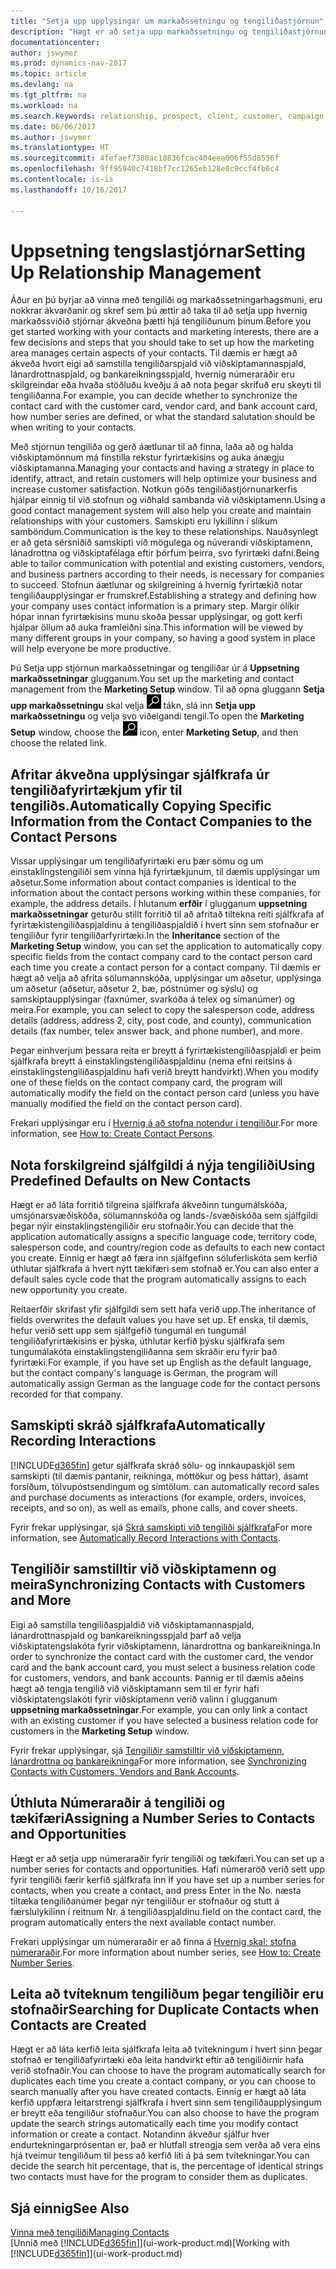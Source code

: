 ```yaml
---
title: "Setja upp upplýsingar um markaðssetningu og tengiliðastjórnun"
description: "Hægt er að setja upp markaðssetningu og tengiliðastjórnun í Dynamics NAV til að hámarka ávinning sambanda við viðskiptamenn og viðföng, og bæta herferðir og kynningar."
documentationcenter: 
author: jswymer
ms.prod: dynamics-nav-2017
ms.topic: article
ms.devlang: na
ms.tgt_pltfrm: na
ms.workload: na
ms.search.keywords: relationship, prospect, client, customer, campaign, promo
ms.date: 06/06/2017
ms.author: jswymer
ms.translationtype: HT
ms.sourcegitcommit: 4fefaef7380ac10836fcac404eea006f55d8556f
ms.openlocfilehash: 9ff95940c7418bf7cc1265eb128e0c9ccf4fb6c4
ms.contentlocale: is-is
ms.lasthandoff: 10/16/2017

---
```

# <a name="setting-up-relationship-management"></a><span data-ttu-id="0527e-103">Uppsetning tengslastjórnar</span><span class="sxs-lookup"><span data-stu-id="0527e-103">Setting Up Relationship Management</span></span>
<span data-ttu-id="0527e-104">Áður en þú byrjar að vinna með tengiliði og markaðssetningarhagsmuni, eru nokkrar ákvarðanir og skref sem þú ættir að taka til að setja upp hvernig markaðssviðið stjórnar ákveðna þætti hjá tengiliðunum þínum.</span><span class="sxs-lookup"><span data-stu-id="0527e-104">Before you get started working with your contacts and marketing interests, there are a few decisions and steps that you should take to set up how the marketing area manages certain aspects of your contacts.</span></span> <span data-ttu-id="0527e-105">Til dæmis er hægt að ákveða hvort eigi að samstilla tengiliðarspjald við viðskiptamannaspjald, lánardrottnaspjald, og bankareikningsspjald, hvernig númeraraðir eru skilgreindar eða hvaða stöðluðu kveðju á að nota þegar skrifuð eru skeyti til tengiliðanna.</span><span class="sxs-lookup"><span data-stu-id="0527e-105">For example, you can decide whether to synchronize the contact card with the customer card, vendor card, and bank account card, how number series are defined, or what the standard salutation should be when writing to your contacts.</span></span>

<span data-ttu-id="0527e-106">Með stjórnun tengiliða og gerð áætlunar til að finna, laða að og halda viðskiptamönnum má fínstilla rekstur fyrirtækisins og auka ánægju viðskiptamanna.</span><span class="sxs-lookup"><span data-stu-id="0527e-106">Managing your contacts and having a strategy in place to identify, attract, and retain customers will help optimize your business and increase customer satisfaction.</span></span> <span data-ttu-id="0527e-107">Notkun góðs tengiliðastjórnunarkerfis hjálpar einnig til við stofnun og viðhald sambanda við viðskiptamenn.</span><span class="sxs-lookup"><span data-stu-id="0527e-107">Using a good contact management system will also help you create and maintain relationships with your customers.</span></span> <span data-ttu-id="0527e-108">Samskipti eru lykillinn í slíkum samböndum.</span><span class="sxs-lookup"><span data-stu-id="0527e-108">Communication is the key to these relationships.</span></span> <span data-ttu-id="0527e-109">Nauðsynlegt er að geta sérsniðið samskipti við mögulega og núverandi viðskiptamenn, lánadrottna og viðskiptafélaga eftir þörfum þeirra, svo fyrirtæki dafni.</span><span class="sxs-lookup"><span data-stu-id="0527e-109">Being able to tailor communication with potential and existing customers, vendors, and business partners according to their needs, is necessary for companies to succeed.</span></span> <span data-ttu-id="0527e-110">Stofnun áætlunar og skilgreining á hvernig fyrirtækið notar tengiliðaupplýsingar er frumskref.</span><span class="sxs-lookup"><span data-stu-id="0527e-110">Establishing a strategy and defining how your company uses contact information is a primary step.</span></span> <span data-ttu-id="0527e-111">Margir ólíkir hópar innan fyrirtækisins munu skoða þessar upplýsingar, og gott kerfi hjálpar öllum að auka framleiðni sína.</span><span class="sxs-lookup"><span data-stu-id="0527e-111">This information will be viewed by many different groups in your company, so having a good system in place will help everyone be more productive.</span></span>

<span data-ttu-id="0527e-112">Þú Setja upp stjórnun markaðssetningar og tengiliðar úr á **Uppsetning markaðssetningar** glugganum.</span><span class="sxs-lookup"><span data-stu-id="0527e-112">You set up the marketing and contact management from the **Marketing Setup** window.</span></span> <span data-ttu-id="0527e-113">Til að opna gluggann **Setja upp markaðssetningu** skal velja ![Leit að síðu eða skýrslu](media/ui-search/search_small.png "Leit að síðu eða skýrslu táknið") tákn, slá inn **Setja upp markaðssetningu** og velja svo viðeigandi tengil.</span><span class="sxs-lookup"><span data-stu-id="0527e-113">To open the **Marketing Setup** window, choose the ![Search for Page or Report](media/ui-search/search_small.png "Search for Page or Report icon") icon, enter **Marketing Setup**, and then choose the related link.</span></span>

## <a name="automatically-copying-specific-information-from-the-contact-companies-to-the-contact-persons"></a><span data-ttu-id="0527e-114">Afritar ákveðna upplýsingar sjálfkrafa úr tengiliðafyrirtækjum yfir til tengiliðs.</span><span class="sxs-lookup"><span data-stu-id="0527e-114">Automatically Copying Specific Information from the Contact Companies to the Contact Persons</span></span>
<span data-ttu-id="0527e-115">Vissar upplýsingar um tengiliðafyrirtæki eru þær sömu og um einstaklingstengiliði sem vinna hjá fyrirtækjunum, til dæmis upplýsingar um aðsetur.</span><span class="sxs-lookup"><span data-stu-id="0527e-115">Some information about contact companies is identical to the information about the contact persons working within these companies, for example, the address details.</span></span> <span data-ttu-id="0527e-116">Í hlutanum **erfðir** í glugganum **uppsetning markaðssetningar** geturðu stillt forritið til að afritað tiltekna reiti sjálfkrafa af fyrirtækistengiliðaspjaldinu á tengiliðaspjaldið í hvert sinn sem  stofnaður er tengiliður fyrir tengiliðarfyrirtæki.</span><span class="sxs-lookup"><span data-stu-id="0527e-116">In the **Inheritance** section of the **Marketing Setup** window, you can set the application to automatically copy specific fields from the contact company card to the contact person card each time you create a contact person for a contact company.</span></span> <span data-ttu-id="0527e-117">Til dæmis er hægt að velja að afrita sölumannskóða, upplýsingar um aðsetur, upplýsinga um aðsetur (aðsetur, aðsetur 2, bæ, póstnúmer og sýslu) og samskiptaupplýsingar (faxnúmer, svarkóða á telex og símanúmer) og meira.</span><span class="sxs-lookup"><span data-stu-id="0527e-117">For example, you can select to copy the salesperson code, address details (address, address 2, city, post code, and county), communication details (fax number, telex answer back, and phone number), and more.</span></span>

<span data-ttu-id="0527e-118">Þegar einhverjum þessara reita er breytt á fyrirtækistengiliðaspjaldi er þeim sjálfkrafa breytt á einstaklingstengiliðaspjaldinu (nema efni reitsins á einstaklingstengiliðaspjaldinu hafi verið breytt handvirkt).</span><span class="sxs-lookup"><span data-stu-id="0527e-118">When you modify one of these fields on the contact company card, the program will automatically modify the field on the contact person card (unless you have manually modified the field on the contact person card).</span></span>

<span data-ttu-id="0527e-119">Frekari upplýsingar eru í [Hvernig á að stofna notendur í tengiliður](marketing-how-create-contact-persons.md).</span><span class="sxs-lookup"><span data-stu-id="0527e-119">For more information, see [How to: Create Contact Persons](marketing-how-create-contact-persons.md).</span></span>

## <a name="using-predefined-defaults-on-new-contacts"></a><span data-ttu-id="0527e-120">Nota forskilgreind sjálfgildi á nýja tengiliði</span><span class="sxs-lookup"><span data-stu-id="0527e-120">Using Predefined Defaults on New Contacts</span></span>
<span data-ttu-id="0527e-121">Hægt er að láta forritið tilgreina sjálfkrafa ákveðinn tungumálskóða, umsjónarsvæðiskóða, sölumannskóða og lands-/svæðiskóða sem sjálfgildi þegar nýir einstaklingstengiliðir eru stofnaðir.</span><span class="sxs-lookup"><span data-stu-id="0527e-121">You can decide that the application automatically assigns a specific language code, territory code, salesperson code, and country/region code as defaults to each new contact you create.</span></span> <span data-ttu-id="0527e-122">Einnig er hægt að færa inn sjálfgefinn söluferliskóta sem kerfið úthlutar sjálfkrafa á hvert nýtt tækifæri sem stofnað er.</span><span class="sxs-lookup"><span data-stu-id="0527e-122">You can also enter a default sales cycle code that the program automatically assigns to each new opportunity you create.</span></span>

<span data-ttu-id="0527e-123">Reitaerfðir skrifast yfir sjálfgildi sem sett hafa verið upp.</span><span class="sxs-lookup"><span data-stu-id="0527e-123">The inheritance of fields overwrites the default values you have set up.</span></span> <span data-ttu-id="0527e-124">Ef enska, til dæmis, hefur verið sett upp sem sjálfgefið tungumál en tungumál tengiliðafyrirtækisins er þýska, úthlutar kerfið þýsku sjálfkrafa sem tungumálakóta einstaklingstengiliðanna sem skráðir eru fyrir það fyrirtæki.</span><span class="sxs-lookup"><span data-stu-id="0527e-124">For example, if you have set up English as the default language, but the contact company's language is German, the program will automatically assign German as the language code for the contact persons recorded for that company.</span></span>

<!--You can also setup a default salutation that the program automatically assigns to your contacts. You can use these salutations in your interaction template attachments (for example, Microsoft Word documents). When setting up a default salutation, you can enter a salutation text and a salutation format. For example, if the salutation text is Dear, and the salutation format is Salutation Text + Title + Name, the program will automatically enter Dear Mr. John Smith as a salutation for a contact called John Smith.-->

## <a name="automatically-recording-interactions"></a><span data-ttu-id="0527e-125">Samskipti skráð sjálfkrafa</span><span class="sxs-lookup"><span data-stu-id="0527e-125">Automatically Recording Interactions</span></span>
[!INCLUDE[d365fin](includes/d365fin_md.md)]<span data-ttu-id="0527e-126"> getur sjálfkrafa skráð sölu- og innkaupaskjöl sem samskipti (til dæmis pantanir, reikninga, móttökur og þess háttar), ásamt forsíðum, tölvupóstsendingum og símtölum.</span><span class="sxs-lookup"><span data-stu-id="0527e-126"> can automatically record sales and purchase documents as interactions (for example, orders, invoices, receipts, and so on), as well as emails, phone calls, and cover sheets.</span></span>

<span data-ttu-id="0527e-127">Fyrir frekar upplýsingar, sjá [Skrá samskipti við tengiliði sjálfkrafa](marketing-auto-record-interactions.md)</span><span class="sxs-lookup"><span data-stu-id="0527e-127">For more information, see [Automatically Record Interactions with Contacts](marketing-auto-record-interactions.md).</span></span>

## <a name="synchronizing-contacts-with-customers-and-more"></a><span data-ttu-id="0527e-128">Tengiliðir samstilltir við viðskiptamenn og meira</span><span class="sxs-lookup"><span data-stu-id="0527e-128">Synchronizing Contacts with Customers and More</span></span>
<span data-ttu-id="0527e-129">Eigi að samstilla tengiliðaspjaldið við viðskiptamannaspjald, lánardrottnaspjald og bankareikningsspjald þarf að velja viðskiptatengslakóta fyrir viðskiptamenn, lánardrottna og bankareikninga.</span><span class="sxs-lookup"><span data-stu-id="0527e-129">In order to synchronize the contact card with the customer card, the vendor card and the bank account card, you must select a business relation code for customers, vendors, and bank accounts.</span></span> <span data-ttu-id="0527e-130">Þannig er til dæmis aðeins hægt að tengja tengilið við viðskiptamann sem til er fyrir hafi viðskiptatengslakóti fyrir viðskiptamenn verið valinn í glugganum **uppsetning markaðssetningar**.</span><span class="sxs-lookup"><span data-stu-id="0527e-130">For example, you can only link a contact with an existing customer if you have selected a business relation code for customers in the **Marketing Setup** window.</span></span>

<span data-ttu-id="0527e-131">Fyrir frekar upplýsingar, sjá [Tengiliðir samstilltir við viðskiptamenn, lánardrottna og bankareikninga](marketing-synchronize-contacts-customers-vendors-bank-accounts.md)</span><span class="sxs-lookup"><span data-stu-id="0527e-131">For more information, see [Synchronizing Contacts with Customers, Vendors and Bank Accounts](marketing-synchronize-contacts-customers-vendors-bank-accounts.md).</span></span>

## <a name="assigning-a-number-series-to-contacts-and-opportunities"></a><span data-ttu-id="0527e-132">Úthluta Númeraraðir á tengiliði og tækifæri</span><span class="sxs-lookup"><span data-stu-id="0527e-132">Assigning a Number Series to Contacts and Opportunities</span></span>
<span data-ttu-id="0527e-133">Hægt er að setja upp númeraraðir fyrir tengiliði og tækifæri.</span><span class="sxs-lookup"><span data-stu-id="0527e-133">You can set up a number series for contacts and opportunities.</span></span> <span data-ttu-id="0527e-134">Hafi númeraröð verið sett upp fyrir tengiliði færir kerfið sjálfkrafa inn </span><span class="sxs-lookup"><span data-stu-id="0527e-134">If you have set up a number series for contacts, when you create a contact, and press Enter in the No.</span></span> <span data-ttu-id="0527e-135">næsta tiltæka tengiliðanúmer þegar nýr tengiliður er stofnaður og stutt á færslulykilinn í reitnum Nr. á tengiliðaspjaldinu.</span><span class="sxs-lookup"><span data-stu-id="0527e-135">field on the contact card, the program automatically enters the next available contact number.</span></span>

<span data-ttu-id="0527e-136">Frekari upplýsingar um númeraraðir er að finna á [Hvernig skal: stofna númeraraðir](ui-create-number-series.md).</span><span class="sxs-lookup"><span data-stu-id="0527e-136">For more information about number series, see [How to: Create Number Series](ui-create-number-series.md).</span></span>

## <a name="searching-for-duplicate-contacts-when-contacts-are-created"></a><span data-ttu-id="0527e-137">Leita að tvíteknum tengiliðum þegar tengiliðir eru stofnaðir</span><span class="sxs-lookup"><span data-stu-id="0527e-137">Searching for Duplicate Contacts when Contacts are Created</span></span>
<span data-ttu-id="0527e-138">Hægt er að láta kerfið leita sjálfkrafa leita að tvítekningum í hvert sinn þegar stofnað er tengiliðafyrirtæki eða leita handvirkt eftir að tengiliðirnir hafa verið stofnaðir.</span><span class="sxs-lookup"><span data-stu-id="0527e-138">You can choose to have the program automatically search for duplicates each time you create a contact company, or you can choose to search manually after you have created contacts.</span></span> <span data-ttu-id="0527e-139">Einnig er hægt að láta kerfið uppfæra leitarstrengi sjálfkrafa í hvert sinn sem tengiliðaupplýsingum er breytt eða tengiliður stofnaður.</span><span class="sxs-lookup"><span data-stu-id="0527e-139">You can also choose to have the program update the search strings automatically each time you modify contact information or create a contact.</span></span> <span data-ttu-id="0527e-140">Notandinn ákveður sjálfur hver endurtekningarprósentan er, það er hlutfall strengja sem verða að vera eins hjá tveimur tengiliðum til þess að kerfið líti á þá sem tvítekningar.</span><span class="sxs-lookup"><span data-stu-id="0527e-140">You can decide the search hit percentage, that is, the percentage of identical strings two contacts must have for the program to consider them as duplicates.</span></span>

## <a name="see-also"></a><span data-ttu-id="0527e-141">Sjá einnig</span><span class="sxs-lookup"><span data-stu-id="0527e-141">See Also</span></span>
[<span data-ttu-id="0527e-142">Vinna með tengiliði</span><span class="sxs-lookup"><span data-stu-id="0527e-142">Managing Contacts</span></span>](marketing-contacts.md)  
<span data-ttu-id="0527e-143">[Unnið með [!INCLUDE[d365fin](includes/d365fin_md.md)]](ui-work-product.md)</span><span class="sxs-lookup"><span data-stu-id="0527e-143">[Working with [!INCLUDE[d365fin](includes/d365fin_md.md)]](ui-work-product.md)</span></span>  

